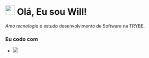 <h1>
  <img
      src="https://emojis.slackmojis.com/emojis/images/1531849430/4246/blob-sunglasses.gif?1531849430"
       width="30"
   />
  Olá, Eu sou Will!
</h1>
<p>
  <em> Amo tecnologia </em> e estudo desenvolvimento de Software na TRYBE. 
</p>
<h3> Eu codo com </h3>
<ul>
  <li> 
   <img src="https://img.shields.io/badge/javascript-%23F7DF1E.svg?&style=flat-square&logo=javascript&logoColor=black&labelColor=black" /> 
  </li>
</ul>
